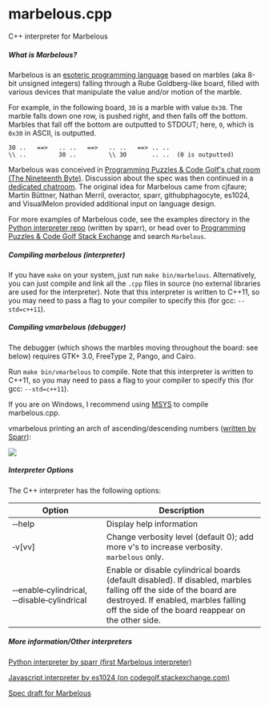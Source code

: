 # marbelous.cpp
C++ interpreter for Marbelous

##### What is Marbelous?
Marbelous is an [esoteric programming language](https://en.wikipedia.org/wiki/Esoteric_programming_language) based on marbles (aka 8-bit unsigned integers) falling through a Rube Goldberg-like board, filled with various devices that manipulate the value and/or motion of the marble.

For example, in the following board, `30` is a marble with value `0x30`. The marble falls down one row, is pushed right, and then falls off the bottom. Marbles that fall off the bottom are outputted to STDOUT; here, `0`, which is `0x30` in ASCII, is outputted.

    30 ..   ==>   .. ..   ==>   .. ..   ==> .. ..
    \\ ..         30 ..         \\ 30       .. ..  (0 is outputted)


Marbelous was conceived in [Programming Puzzles & Code Golf's chat room (The Nineteenth Byte)](http://chat.stackexchange.com/transcript/message/16955224#16955224). Discussion about the spec was then continued in a [dedicated chatroom](http://chat.stackexchange.com/rooms/16230/marbelous-esolang-design). The original idea for Marbelous came from cjfaure; Martin Büttner, Nathan Merril, overactor, sparr, githubphagocyte, es1024, and VisualMelon provided additional input on language design.

For more examples of Marbelous code, see the examples directory in the [Python interpreter repo](https://github.com/marbelous-lang/marbelous.py) (written by sparr), or head over to [Programming Puzzles & Code Golf Stack Exchange](http://codegolf.stackexchange.com) and search `Marbelous`.

##### Compiling marbelous (interpreter)
If you have `make` on your system, just run `make bin/marbelous`. Alternatively, you can just compile and link all the `.cpp` files in source (no external libraries are used for the interpreter). Note that this interpreter is written to C++11,  so you may need to pass a flag to your compiler to specify this (for gcc: `--std=c++11`).

##### Compiling vmarbelous (debugger)
The debugger (which shows the marbles moving throughout the board: see below) requires GTK+ 3.0, FreeType 2, Pango, and Cairo.

Run `make bin/vmarbelous` to compile. Note that this interpreter is written to C++11,  so you may need to pass a flag to your compiler to specify this (for gcc: `--std=c++11`).

If you are on Windows, I recommend using [MSYS](http://sourceforge.net/p/mingw-w64/wiki2/MSYS/) to compile marbelous.cpp.

vmarbelous printing an arch of ascending/descending numbers ([written by Sparr](http://codegolf.stackexchange.com/a/52073/29611)):

![](http://i.imgur.com/8NTBl37.gif)

##### Interpreter Options
The C++ interpreter has the following options:

Option | Description
------ | ---------------
&#8209;&#8209;help | Display help information
&#8209;v[vv] | Change verbosity level (default 0); add more v's to increase verbosity. `marbelous` only.
&#8209;&#8209;enable&#8209;cylindrical, &#8209;&#8209;disable&#8209;cylindrical | Enable or disable cylindrical boards (default disabled). If disabled, marbles falling off the side of the board are destroyed. If enabled, marbles falling off the side of the board reappear on the other side.

##### More information/Other interpreters
[Python interpreter by sparr (first Marbelous interpreter)](https://github.com/marbelous-lang/marbelous.py)

[Javascript interpreter by es1024 (on codegolf.stackexchange.com)](http://codegolf.stackexchange.com/a/40808/29611)

[Spec draft for Marbelous](https://github.com/marbelous-lang/docs/blob/master/spec-draft.md)
